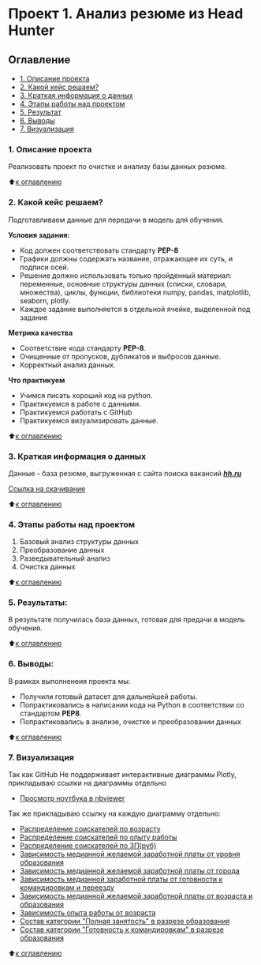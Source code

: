 # Проект 1. Анализ резюме из Head Hunter

## Оглавление

* [1. Описание проекта](https://github.com/Ramzes30765/Project_1#1-%D0%BE%D0%BF%D0%B8%D1%81%D0%B0%D0%BD%D0%B8%D0%B5-%D0%BF%D1%80%D0%BE%D0%B5%D0%BA%D1%82%D0%B0)
* [2. Какой кейс решаем?](https://github.com/Ramzes30765/Project_1#2-%D0%BA%D0%B0%D0%BA%D0%BE%D0%B9-%D0%BA%D0%B5%D0%B9%D1%81-%D1%80%D0%B5%D1%88%D0%B0%D0%B5%D0%BC)
* [3. Краткая информация о данных](https://github.com/Ramzes30765/Project_1#3-%D0%BA%D1%80%D0%B0%D1%82%D0%BA%D0%B0%D1%8F-%D0%B8%D0%BD%D1%84%D0%BE%D1%80%D0%BC%D0%B0%D1%86%D0%B8%D1%8F-%D0%BE-%D0%B4%D0%B0%D0%BD%D0%BD%D1%8B%D1%85)
* [4. Этапы работы над проектом](https://github.com/Ramzes30765/Project_1#4-%D1%8D%D1%82%D0%B0%D0%BF%D1%8B-%D1%80%D0%B0%D0%B1%D0%BE%D1%82%D1%8B-%D0%BD%D0%B0%D0%B4-%D0%BF%D1%80%D0%BE%D0%B5%D0%BA%D1%82%D0%BE%D0%BC)
* [5. Результат](https://github.com/Ramzes30765/Project_1#5-%D1%80%D0%B5%D0%B7%D1%83%D0%BB%D1%8C%D1%82%D0%B0%D1%82%D1%8B)
* [6. Выводы](https://github.com/Ramzes30765/Project_1#6-%D0%B2%D1%8B%D0%B2%D0%BE%D0%B4%D1%8B)
* [7. Визуализация]()

### 1. Описание проекта
Реализовать проект по очистке и анализу базы данных резюме.

:arrow_up:[к оглавлению](https://github.com/Ramzes30765/Project_1#%D0%BE%D0%B3%D0%BB%D0%B0%D0%B2%D0%BB%D0%B5%D0%BD%D0%B8%D0%B5)

### 2. Какой кейс решаем?
Подготавливаем данные для передачи в модель для обучения.

**Условия задания:**  
- Код должен соответствовать стандарту **PEP-8**
- Графики должны содержать название, отражающее их суть, и подписи осей.
- Решение должно использовать только пройденный материал: переменные, основные структуры данных (списки, словари, множества), циклы, функции, библиотеки numpy, pandas, matplotlib, seaborn, plotly.
- Каждое задание выполняется в отдельной ячейке, выделенной под задание

**Метрика качества**     
- Соответствие кода стандарту **PEP-8**.
- Очищенные от пропусков, дубликатов и выбросов данные.
- Корректный анализ данных.

**Что практикуем**     
- Учимся писать хороший код на python.
- Практикуемся в работе с данными.
- Практикуемся работать с GitHub
- Практикуемся визуализировать данные.

:arrow_up:[к оглавлению](https://github.com/Ramzes30765/Project_1#%D0%BE%D0%B3%D0%BB%D0%B0%D0%B2%D0%BB%D0%B5%D0%BD%D0%B8%D0%B5)

### 3. Краткая информация о данных
Данные - база резюме, выгруженная с сайта поиска вакансий [***hh.ru***](https://hh.ru/)

[Ссылка на скачивание](https://disk.yandex.ru/d/9KeO8Mh8niD5DQ)

:arrow_up:[к оглавлению](https://github.com/Ramzes30765/Project_1#%D0%BE%D0%B3%D0%BB%D0%B0%D0%B2%D0%BB%D0%B5%D0%BD%D0%B8%D0%B5)

### 4. Этапы работы над проектом  

1. Базовый анализ структуры данных
2. Преобразование данных
3. Разведывательный анализ
4. Очистка данных

:arrow_up:[к оглавлению](https://github.com/Ramzes30765/Project_1#%D0%BE%D0%B3%D0%BB%D0%B0%D0%B2%D0%BB%D0%B5%D0%BD%D0%B8%D0%B5)


### 5. Результаты:  
В результате получилась база данных, готовая для предачи в модель обучения.

:arrow_up:[к оглавлению](https://github.com/Ramzes30765/Project_1#%D0%BE%D0%B3%D0%BB%D0%B0%D0%B2%D0%BB%D0%B5%D0%BD%D0%B8%D0%B5)


### 6. Выводы:  
В рамках выполненеия проекта мы:
- Получили готовый датасет для дальнейшей работы.
- Попрактиковались в написании кода на Python в соответствии со стандартом **PEP8**.
- Попрактиковались в анализе, очистке и преобразовании данных

:arrow_up:[к оглавлению](https://github.com/Ramzes30765/Project_1#%D0%BE%D0%B3%D0%BB%D0%B0%D0%B2%D0%BB%D0%B5%D0%BD%D0%B8%D0%B5)

### 7. Визуализация
Так как GitHub Не поддерживает интерактивные диаграммы Plotly, прикладываю ссылки на диаграммы отдельно

* [Просмотр ноутбука в nbviewer](https://nbviewer.org/github/Ramzes30765/Project_1/blob/ac9cfadaaf771d472519c0a90add96b5e53568e0/Project-1%20%D0%90%D0%BD%D0%B0%D0%BB%D0%B8%D0%B7%20%D1%80%D0%B5%D0%B7%D1%8E%D0%BC%D0%B5%20%D0%B8%D0%B7%20HeadHunter.ipynb)

Так же прикладываю ссылку на каждую диаграмму отдельно:
* [Распределение соискателей по возрасту](https://github.com/Ramzes30765/Project_1/blob/ac9cfadaaf771d472519c0a90add96b5e53568e0/charts/hist_age.html)
* [Распределение соискателей по опыту работы](https://github.com/Ramzes30765/Project_1/blob/ac9cfadaaf771d472519c0a90add96b5e53568e0/charts/hist_exp.html)
* [Распределение соискателей по ЗП(руб)](https://github.com/Ramzes30765/Project_1/blob/master/charts/hist_salary.html)
* [Зависимость медианной желаемой заработной платы от уровня образования](https://github.com/Ramzes30765/Project_1/blob/ac9cfadaaf771d472519c0a90add96b5e53568e0/charts/box_education.html)
* [Зависимость медианной желаемой заработной платы от города](https://github.com/Ramzes30765/Project_1/blob/master/charts/box_city.html)
* [Зависимость медианной заработной платы от готовности к командировкам и переезду](https://github.com/Ramzes30765/Project_1/blob/ac9cfadaaf771d472519c0a90add96b5e53568e0/charts/bar_trip_relocate.html)
* [Зависимость медианной желаемой заработной платы от возраста и образования](https://github.com/Ramzes30765/Project_1/blob/ac9cfadaaf771d472519c0a90add96b5e53568e0/charts/heatmap.html)
* [Зависимость опыта работы от возраста](https://github.com/Ramzes30765/Project_1/blob/ac9cfadaaf771d472519c0a90add96b5e53568e0/charts/scatter.html)
* [Состав категории "Полная занятость" в разрезе образования](https://github.com/Ramzes30765/Project_1/blob/master/charts/pie_1.html)
* [Состав категории "Готовность к командировкам" в разрезе образования](https://github.com/Ramzes30765/Project_1/blob/master/charts/pie_2.html)

:arrow_up:[к оглавлению](https://github.com/Ramzes30765/Project_1#%D0%BE%D0%B3%D0%BB%D0%B0%D0%B2%D0%BB%D0%B5%D0%BD%D0%B8%D0%B5)